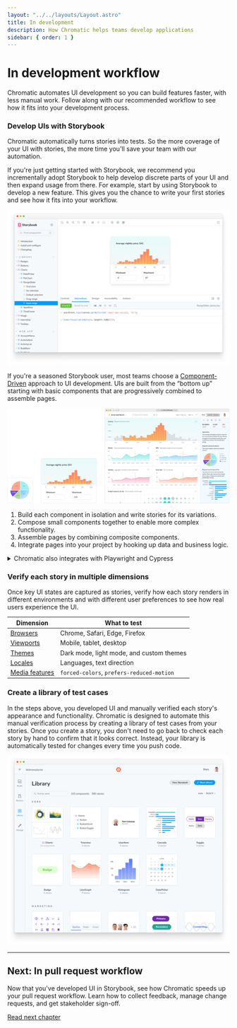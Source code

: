 ```yaml
---
layout: "../../layouts/Layout.astro"
title: In development
description: How Chromatic helps teams develop applications
sidebar: { order: 1 }
---
```


<!-- # The Chromatic workflow guide -->
<!-- ![Chromatic workflow](../../images/chromatic-workflow.png) -->

# In development workflow

Chromatic automates UI development so you can build features faster, with less manual work. Follow along with our recommended workflow to see how it fits into your development process.

### Develop UIs with Storybook

Chromatic automatically turns stories into tests. So the more coverage of your UI with stories, the more time you'll save your team with our automation.

If you're just getting started with Storybook, we recommend you incrementally adopt Storybook to help develop discrete parts of your UI and then expand usage from there. For example, start by using Storybook to develop a new feature. This gives you the chance to write your first stories and see how it fits into your workflow.

![Develop with Storybook](../../images/interaction-test-storybook-passed-test.png)

If you're a seasoned Storybook user, most teams choose a [Component-Driven](https://componentdriven.org/) approach to UI development. UIs are built from the “bottom up” starting with basic components that are progressively combined to assemble pages.

![Component-Driven UI](../../images/component-driven.jpg)

1. Build each component in isolation and write stories for its variations.
2. Compose small components together to enable more complex functionality.
3. Assemble pages by combining composite components.
4. Integrate pages into your project by hooking up data and business logic.

<details>
<summary>Chromatic also integrates with Playwright and Cypress</summary>

Developers test user flows end-to-end by navigating between pages with Playwright or Cypress. This methodology allows you to simulate how users behave. Chromatic uses these E2E tests as visual test cases by automatically snapshotting key moments in the test.

[TK Learn how to setup Playwright](/docs/)
[TK Learn how to setup Cypress](/docs/)

</details>

### Verify each story in multiple dimensions

Once key UI states are captured as stories, verify how each story renders in different environments and with different user preferences to see how real users experience the UI.

| Dimension                              | What to test                              |
| -------------------------------------- | ----------------------------------------- |
| [Browsers](/docs/browsers)             | Chrome, Safari, Edge, Firefox             |
| [Viewports](/docs/viewports)           | Mobile, tablet, desktop                   |
| [Themes](/docs/themes)                 | Dark mode, light mode, and custom themes  |
| [Locales](/docs/custom-decorators)     | Languages, text direction                 |
| [Media features](/docs/media-features) | `forced-colors`, `prefers-reduced-motion` |

### Create a library of test cases

In the steps above, you developed UI and manually verified each story's appearance and functionality. Chromatic is designed to automate this manual verification process by creating a library of test cases from your stories. Once you create a story, you don't need to go back to check each story by hand to confirm that it looks correct. Instead, your library is automatically tested for changes every time you push code.

![Component library](../../images/library.png)

---

## Next: In pull request workflow

Now that you've developed UI in Storybook, see how Chromatic speeds up your pull request workflow. Learn how to collect feedback, manage change requests, and get stakeholder sign-off.

<a class="btn primary round" href="/docs/in-pull-request">Read next chapter</a>
